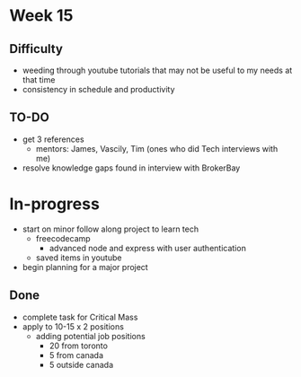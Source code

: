 # Week 15 

## Difficulty
- weeding through youtube tutorials that may not be useful to my needs at that time
- consistency in schedule and productivity

## TO-DO
- get 3 references
	- mentors: James, Vascily, Tim (ones who did Tech interviews with me)
- resolve knowledge gaps found in interview with BrokerBay

# In-progress
- start on minor follow along project to learn tech
	- freecodecamp
		- advanced node and express with user authentication
	- saved items in youtube
- begin planning for a major project

## Done
- complete task for Critical Mass
- apply to 10-15 x 2 positions
	- adding potential job positions
		- 20 from toronto
		- 5 from canada
		- 5 outside canada
#
